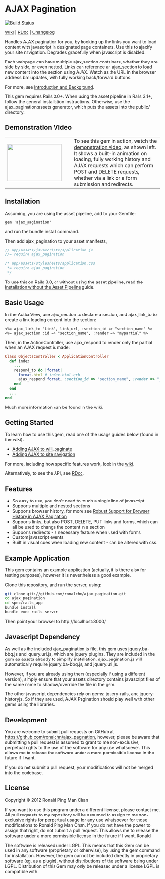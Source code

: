 # AJAX Pagination
[![Build Status](https://secure.travis-ci.org/ronalchn/ajax_pagination.png?branch=master)](http://travis-ci.org/ronalchn/ajax_pagination)

[Wiki](https://github.com/ronalchn/ajax_pagination/wiki) | [RDoc](http://rdoc.info/gems/ajax_pagination/frames) | [Changelog](https://github.com/ronalchn/ajax_pagination/blob/master/CHANGELOG.md)

Handles AJAX pagination for you, by hooking up the links you want to load content with javascript in designated page containers. Use this to ajaxify your site navigation. Degrades gracefully when javascript is disabled.

Each webpage can have multiple ajax_section containers, whether they are side by side, or even nested. Links can reference an ajax_section to load new content into the section using AJAX. Watch as the URL in the browser address bar updates, with fully working back/forward buttons.

For more, see [Introduction and Background](https://github.com/ronalchn/ajax_pagination/wiki/Introduction-and-Background).

This gem requires Rails 3.0+. When using the asset pipeline in Rails 3.1+, follow the general installation instructions. Otherwise, use the ajax_pagination:assets generator, which puts the assets into the public/ directory.

## Demonstration Video
<table>
    <tr>
        <td width="200">
          <a href="http://ronalchn.github.com/ajax_pagination/"><img src="http://ronalchn.github.com/ajax_pagination/videos/ajaxpaginationdemo.gif" width="176" height="120"></a>
        </td>
        <td>
          To see this gem in action, watch the <a href="http://ronalchn.github.com/ajax_pagination/">demonstration video</a>, as shown left. It shows a built-in animation on loading, fully working history and AJAX requests which can perform POST and DELETE requests, whether via a link or a form submission and redirects.
        </td>
    </tr>
</table>


## Installation
Assuming, you are using the asset pipeline, add to your Gemfile:

    gem 'ajax_pagination'

and run the bundle install command.

Then add ajax_pagination to your asset manifests,

```js
// app/assets/javascripts/application.js
//= require ajax_pagination
```

```css
/* app/assets/stylesheets/application.css
 *= require ajax_pagination
 */
```

To use this on Rails 3.0, or without using the asset pipeline, read the [Installation without the Asset Pipeline](https://github.com/ronalchn/ajax_pagination/wiki/Installing-without-the-Asset-Pipeline) guide.

## Basic Usage
In the ActionView, use ajax_section to declare a section, and ajax_link_to to create a link loading content into the section:

```erb
<%= ajax_link_to "Link", link_url, :section_id => "section_name" %>
<%= ajax_section :id => "section_name", :render => "mypartial" %>
```

Then, in the ActionController, use ajax_respond to render only the partial when an AJAX request is made:

```ruby
Class ObjectsController < ApplicationController
  def index
    ...
    respond_to do |format|
      format.html # index.html.erb
      ajax_respond format, :section_id => "section_name", :render => "_mypartial"
    end
  end
  ...
end
```

Much more information can be found in the wiki.

## Getting Started
To learn how to use this gem, read one of the usage guides below (found in the wiki):

* [Adding AJAX to will_paginate](https://github.com/ronalchn/ajax_pagination/wiki/Adding-AJAX-to-will_paginate)
* [Adding AJAX to site navigation](https://github.com/ronalchn/ajax_pagination/wiki/Adding-AJAX-to-site-navigation)

For more, including how specific features work, look in the [wiki](https://github.com/ronalchn/ajax_pagination/wiki/Home).

Alternatively, to see the API, see [RDoc](http://rdoc.info/gems/ajax_pagination/frames).

## Features

* So easy to use, you don&#39;t need to touch a single line of javascript
* Supports multiple and nested sections
* Supports browser history, for more see [Robust Support for Browser History in AJAX Pagination](https://github.com/ronalchn/ajax_pagination/wiki/Robust-Support-for-Browser-History-in-AJAX-Pagination)
* Supports links, but also POST, DELETE, PUT links and forms, which can all be used to change the content in a section
* Supports redirects - a necessary feature when used with forms
* Custom javascript events
* Built in visual cues when loading new content - can be altered with css.

## Example Application
This gem contains an example application (actually, it is there also for testing purposes), however it is nevertheless a good example.

Clone this repository, and run the server, using:

```sh
git clone git://github.com/ronalchn/ajax_pagination.git
cd ajax_pagination
cd spec/rails_app
bundle install
bundle exec rails server
```

Then point your browser to http://localhost:3000/

## Javascript Dependency
As well as the included ajax_pagination.js file, this gem uses jquery.ba-bbq.js and jquery.url.js, which are jquery plugins. They are included in the gem as assets already to simplify installation. ajax_pagination.js will automatically require jquery.ba-bbq.js, and jquery.url.js.

However, if you are already using them (especially if using a different version), simply ensure that your assets directory contains javascript files of the same name to shadow/override the file in the gem.

The other javascript dependencies rely on gems: jquery-rails, and jquery-historyjs. So if they are used, AJAX Pagination should play well with other gems using the libraries.

## Development
You are welcome to submit pull requests on GitHub at https://github.com/ronalchn/ajax_pagination, however, please be aware that submitting a pull request is assumed to grant to me non-exclusive, perpetual rights to the use of the software for any use whatsoever. This allows me to release the software under a more permissible license in the future if I want.

If you do not submit a pull request, your modifications will not be merged into the codebase.

## License
Copyright © 2012 Ronald Ping Man Chan

If you want to use this program under a different license, please contact me.
All pull requests to my repository will be assumed to assign to me non-exclusive rights for perpertual usage for any use whatsoever for those modifications to Ronald Ping Man Chan. If you do not have the power to assign that right, do not submit a pull request. This allows me to release the software under a more permissible license in the future if I want.
Ronald

The software is released under LGPL. This means that this Gem can be used in any software (proprietary or otherwise), by using the gem command for installation. However, the gem cannot be included directly in proprietary software (eg. as a plugin), without distributions of the software being under LGPL. Distribution of this Gem may only be released under a license LGPL is compatible with.

